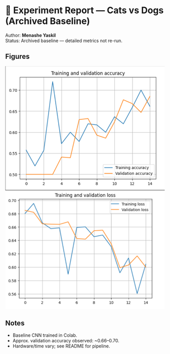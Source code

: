 # 📓 Experiment Report — Cats vs Dogs (Archived Baseline)

Author: **Menashe Yaskil**  
Status: Archived baseline — detailed metrics not re-run.

## Figures
![Accuracy](assets/accuracy.png)
![Loss](assets/loss.png)

## Notes
- Baseline CNN trained in Colab.
- Approx. validation accuracy observed: ~0.66–0.70.
- Hardware/time vary; see README for pipeline. 
